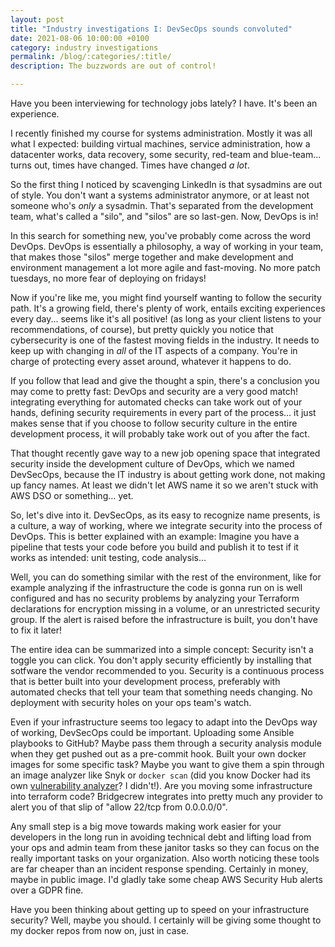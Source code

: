 ```yaml
---
layout: post
title: "Industry investigations I: DevSecOps sounds convoluted"
date: 2021-08-06 10:00:00 +0100
category: industry investigations
permalink: /blog/:categories/:title/
description: The buzzwords are out of control!

---
```


Have you been interviewing for technology jobs lately? I have. It's been an experience.

I recently finished my course for systems administration. Mostly it was all what I expected: building virtual machines, service administration, how a datacenter works, data recovery, some security, red-team and blue-team... turns out, times have changed. Times have changed *a lot*.

So the first thing I noticed by scavenging LinkedIn is that sysadmins are out of style. You don't want a systems administrator anymore, or at least not someone who's *only* a sysadmin. That's separated from the development team, what's called a "silo", and "silos" are so last-gen. Now, DevOps is in!

In this search for something new, you've probably come across the word DevOps. DevOps is essentially a philosophy, a way of working in your team, that makes those "silos" merge together and make development and environment management a lot more agile and fast-moving. No more  patch tuesdays, no more fear of deploying on fridays!

Now if you're like me, you might find yourself wanting to follow the security path. It's a growing field, there's plenty of work, entails exciting experiences every day... seems like it's all positive! (as long as your client listens to your recommendations, of course), but pretty quickly you notice that cybersecurity is one of the fastest moving fields in the industry. It needs to keep up with changing in *all* of the IT aspects of a company. You're in charge of protecting every asset around, whatever it happens to do.

If you follow that lead and give the thought a spin, there's a conclusion you may come to pretty fast: DevOps and security are a very good match! integrating everything for automated checks can take work out of your hands, defining security requirements in every part of the process... it just makes sense that if you choose to follow security culture in the entire development process, it will probably take work out of you after the fact.

That thought recently gave way to a new job opening space that integrated security inside the development culture of DevOps, which we named DevSecOps, because the IT industry is about getting work done, not making up fancy names. At least we didn't let AWS name it so we aren't stuck with AWS DSO or something... yet.

So, let's dive into it. DevSecOps, as its easy to recognize name presents, is a culture, a way of working, where we integrate security into the process of DevOps. This is better explained with an example: Imagine you have a pipeline that tests your code before you build and publish it to test if it works as intended: unit testing, code analysis... 

Well, you can do something similar with the rest of the environment, like for example analyzing if the infrastructure the code is gonna run on is well configured and has no security problems by analyzing your Terraform declarations for encryption missing in a volume, or an unrestricted security group. If the alert is raised before the infrastructure is built, you don't have to fix it later!

The entire idea can be summarized into a simple concept: Security isn't a toggle you can click. You don't apply security efficiently by installing that sotfware the vendor recommended to you. Security is a continuous process that is better built into your development process, preferably with automated checks that tell your team that something needs changing. No deployment with security holes on your ops team's watch.

Even if your infrastructure seems too legacy to adapt into the DevOps way of working, DevSecOps could be important. Uploading some Ansible playbooks to GitHub? Maybe pass them through a security analysis module when they get pushed out as a pre-commit hook. Built your own docker images for some specific task? Maybe you want to give them a spin through an image analyzer like Snyk or `docker scan` (did you know Docker had its own [vulnerability analyzer](https://docs.docker.com/engine/scan/)? I didn't!). Are you moving some infrastructure into terraform code? Bridgecrew integrates into pretty much any provider to alert you of that slip of "allow 22/tcp from 0.0.0.0/0".

Any small step is a big move towards making work easier for your developers in the long run in avoiding technical debt and lifting load from your ops and admin team from these janitor tasks so they can focus on the really important tasks on your organization. Also worth noticing these tools are far cheaper than an incident response spending. Certainly in money, maybe in public image. I'd gladly take some cheap AWS Security Hub alerts over a GDPR fine.

Have you been thinking about getting up to speed on your infrastructure security? Well, maybe you should. I certainly will be giving some thought to my docker repos from now on, just in case.
